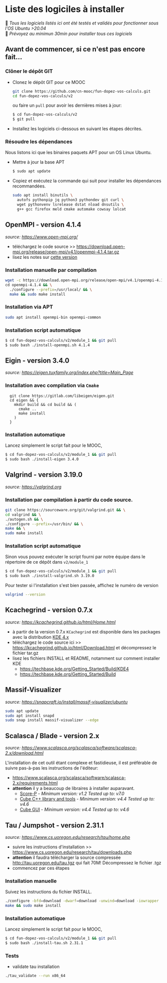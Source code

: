 # Liste des logiciles à installer
📌 *Tous les logiciels listés ici ont été testés et validés pour fonctionner sous l'OS Ubuntu >20.04*<br>
📌 *Prévoyez au minimun 30min pour installer tous ces logiciels*

## Avant de commencer, si ce n'est pas encore fait...
### Clôner le dépôt GIT
- Clonez le dépôt GIT pour ce MOOC
  ```bash
  git clone https://github.com/cn-mooc/fun-dopez-vos-calculs.git
  cd fun-dopez-vos-calculs/v2
  ```
 
  ou faire un `pull` pour avoir les dernières mises à jour:

  ```bash
  $ cd fun-dopez-vos-calculs/v2
  $ git pull
  ```
- Installez les logiciels ci-dessous en suivant les étapes décrites.

### Résoudre les dépendances
Nous listons ici que les binaires paquets APT pour un OS Linux Ubuntu.

- Mettre à jour la base APT
  ```bash
  $ sudo apt update
  ```
  
- Copiez et exécutez la commande qui suit pour installer les dépendances recommandées.
  ```bash
  sudo apt install binutils \
    autofs pythonpip jq python3 pythondev git curl \
    wget pythonvenv lsrelease dstat nload dnsutils \
    g++ gcc firefox meld cmake automake cowsay lolcat
  ```
  
## OpenMPI - version 4.1.4
*source: https://www.open-mpi.org/*

- téléchargez le code source >> https://download.open-mpi.org/release/open-mpi/v4.1/openmpi-4.1.4.tar.gz
- lisez les notes sur [cette version](https://github.com/open-mpi/ompi/blob/v4.1.x/contrib/dist/linux/README)

### Installation manuelle par compilation
```bash
wget -c https://download.open-mpi.org/release/open-mpi/v4.1/openmpi-4.1.4.tar.gz && tar zxf openmpi-4.1.4.tar.gz \
cd openmpi-4.1.4 && \
  ./configure --prefix=/usr/local/ && \
  make && sudo make install
```

### Installation via APT
```bash
sudo apt install openmpi-bin openmpi-common
```

### Installation script automatique
```bash
$ cd fun-dopez-vos-calculs/v2/module_1 && git pull
$ sudo bash ./install-openmpi.sh 4.1.4
```

## Eigin - version 3.4.0
*source: https://eigen.tuxfamily.org/index.php?title=Main_Page*

### Installation avec compilation via `Cmake`
```
  git clone https://gitlab.com/libeigen/eigen.git
  cd eigen && {
    mkdir build && cd build && (
      cmake ..
      make install
    )
  }
```

### Installation automatique
Lancez simplement le script fait pour le MOOC,
```bash
$ cd fun-dopez-vos-calculs/v2/module_1 && git pull
$ sudo bash ./install-eigen 3.4.0
```

## Valgrind - version 3.19.0
*source: https://valgrind.org*

### Installation par compilation à partir du code source.

```bash
git clone https://sourceware.org/git/valgrind.git && \
cd valgrind && \
./autogen.sh && \
./configure --prefix=/usr/bin/ && \
make && \
sudo make install
```

### Installation script automatique
Sinon vous pouvez exécuter le script fourni par notre équipe dans le répertoire de ce dépôt dans `v2/module_1`
```bash
$ cd fun-dopez-vos-calculs/v2/module_1 && git pull
$ sudo bash ./install-valgrind.sh 3.19.0
```

Pour tester si l'installation s'est bien passée, affichez le numéro de version
```bash
valgrind --version
```


## Kcachegrind - version 0.7.x
*source: https://kcachegrind.github.io/html/Home.html*

- à partir de la version 0.7.x `KCachegrind` est disponible dans les packages avec la distribution [KDE 4.x](https://kde.org)
- téléchargez le code source ici >> https://kcachegrind.github.io/html/Download.html et décompressez le fichier tar.gz
- lisez les fichiers INSTALL et README, notamment sur comment installer KDE 
  - https://techbase.kde.org/Getting_Started/Build/KDE4
  - https://techbase.kde.org/Getting_Started/Build

## Massif-Visualizer
*source: https://snapcraft.io/install/massif-visualizer/ubuntu*

```bash
sudo apt update
sudo apt install snapd
sudo snap install massif-visualizer --edge
```

## Scalasca / Blade - version 2.x
*source: https://www.scalasca.org/scalasca/software/scalasca-2.x/download.html*

L'installation de cet outil étant complexe et fastidieuse, il est préférable de suivre pas-à-pas les instructions de l'éditeur:
- https://www.scalasca.org/scalasca/software/scalasca-2.x/requirements.html
- **attention** il y a beaucoup de libraires à installer auparavant.
  - [Score-P](http://www.score-p.org/) - *Minimum version: v1.2 	Tested up to: v7.0*
  - [Cube C++ library and tools](http://scalasca.org/scalasca/front_content.php?idart=1089) - *Minimum version: v4.4 	Tested up to: v4.6*
  - [Cube GUI](http://scalasca.org/scalasca/front_content.php?idart=1089) - *Minimum version: v4.4 	Tested up to: v4.6*

## Tau / Jumpshot - version 2.31.1
*source: https://www.cs.uoregon.edu/research/tau/home.php*

- suivre les instructions d'installation >> https://www.cs.uoregon.edu/research/tau/downloads.php
- **attention** il faudra télécharger la source compressée http://tau.uoregon.edu/tau.tgz qui fait 70M! Décompressez le fichier .tgz
- commencez par ces étapes

### Installation manuelle
Suivez les instructions du fichier INSTALL.

```bash
./configure -bfd=download -dwarf=download -unwind=download -iowrapper
make && sudo make install
```

### Installation automatique
Lancez simplement le script fait pour le MOOC,
```bash
$ cd fun-dopez-vos-calculs/v2/module_1 && git pull
$ sudo bash ./install-tau.sh 2.31.1
```

### Tests
- validate tau installation

```bash
./tau_validate --run x86_64
```
